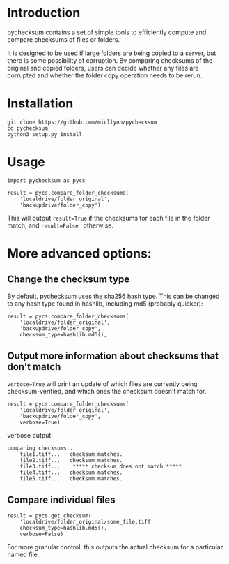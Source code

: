 # Introduction

pychecksum contains a set of simple tools to efficiently compute and
compare checksums of files or folders.

It is designed to be used if large folders are being copied to a server,
but there is some possibility of corruption. By comparing checksums
of the original and copied folders, users can decide whether any files
are corrupted and whether the folder copy operation needs to be rerun.

# Installation
```python3
git clone https://github.com/micllynn/pychecksum
cd pychecksum
python3 setup.py install
```

# Usage
```python3
import pychecksum as pycs

result = pycs.compare_folder_checksums(
	'localdrive/folder_original',
	'backupdrive/folder_copy')
```

This will output `result=True` if the checksums for each file in the folder match,
and `result=False ` otherwise.

# More advanced options:

## Change the checksum type
By default, pychecksum uses the sha256 hash type. This can be changed
to any hash type found in hashlib, including md5 (probably quicker):
```python3
result = pycs.compare_folder_checksums(
	'localdrive/folder_original',
	'backupdrive/folder_copy',
	checksum_type=hashlib.md5(),
```

## Output more information about checksums that don't match
`verbose=True` will print an update of which files are currently being
checksum-verified, and which ones the checksum doesn't match for.

```python3
result = pycs.compare_folder_checksums(
	'localdrive/folder_original',
	'backupdrive/folder_copy',
	verbose=True)
```

verbose output:
```python3
comparing checksums...
	file1.tiff...	checksum matches.
	file2.tiff...	checksum matches.
	file3.tiff...	 ***** checksum does not match *****
	file4.tiff...	checksum matches.
	file5.tiff...	checksum matches.
```


## Compare individual files
```python3
result = pycs.get_checksum(
	'localdrive/folder_original/some_file.tiff'
	checksum_type=hashlib.md5(),
	verbose=False)
```
For more granular control, this outputs the actual checksum for a particular
named file.
